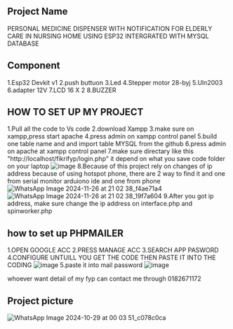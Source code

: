 ## Project Name
PERSONAL MEDICINE DISPENSER WITH NOTIFICATION FOR ELDERLY CARE IN NURSING HOME USING ESP32 INTERGRATED WITH MYSQL DATABASE

## Component
1.Esp32 Devkit v1
2.push buttuon
3.Led
4.Stepper motor 28-byj
5.Uln2003
6.adapter 12V
7.LCD 16 X 2
8.BUZZER

## HOW TO SET UP MY PROJECT
1.Pull all the code to Vs code
2.download Xampp
3.make sure on xampp,press start apache
4.press admin on xampp control panel
5.build one table name and and import table MYSQL from the github
6.press admin on apache at xampp control panel
7.make sure directary like this "http://localhost/fikrifyp/login.php" it depend on what you save code folder on your laptop
![image](https://github.com/user-attachments/assets/846170e3-5e10-48b6-8eb2-6283505857b1)
8.Because of this project rely on changes of ip address because of using hotspot phone, there are 2 way to find it and one from serial monitor arduiono ide and one from phone
![WhatsApp Image 2024-11-26 at 21 02 38_f4ae71a4](https://github.com/user-attachments/assets/62899efe-a4fe-4a3c-8d28-37c3e98d1374)
![WhatsApp Image 2024-11-26 at 21 02 38_19f7a604](https://github.com/user-attachments/assets/e5327860-2920-4282-a8d0-ebfdee74ebe2)
9.After you got ip address, make sure change the ip address on interface.php and spinworker.php

## how to set up PHPMAILER
1.OPEN GOOGLE ACC
2.PRESS MANAGE ACC
3.SEARCH APP PASWORD
4.CONFIGURE UNTUILL YOU GET THE CODE THEN PASTE IT INTO THE CODING
![image](https://github.com/user-attachments/assets/29b8539b-efae-4469-9b09-5c093912f332)
5.paste it into mail password
![image](https://github.com/user-attachments/assets/190bc252-5bc8-43b5-9d90-2449f43d5656)

whoever want detail of my fyp can contact me through 0182671172


## Project picture
![WhatsApp Image 2024-10-29 at 00 03 51_c078c0ca](https://github.com/user-attachments/assets/6b3320ec-c23b-469d-a459-3c3e9d010dbd)



